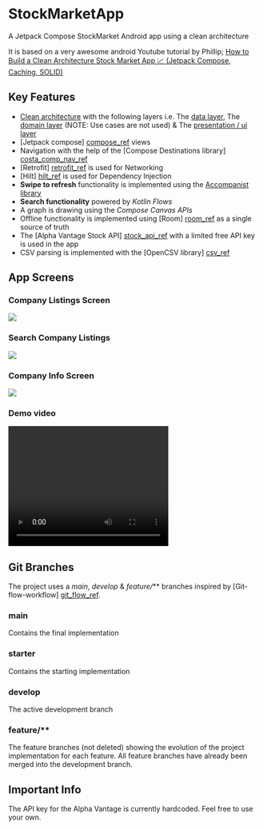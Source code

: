 # StockMarketApp

A Jetpack Compose StockMarket Android app using a clean architecture


It is based on a very awesome android Youtube tutorial by Phillip; [How to Build a Clean Architecture Stock Market App 📈 (Jetpack Compose, Caching, SOLID)][phil_tut_ref]


## Key Features
- [Clean architecture][clean_arc_ref] with the following layers i.e. The [data layer][data_layer_ref], The [domain layer][domain_layer_ref] (NOTE: Use cases are not used) & The [presentation / ui layer][ui_layer_ref]
- [Jetpack compose] [compose_ref] views
- Navigation with the help of the [Compose Destinations library] [costa_comp_nav_ref]
- [Retrofit] [retrofit_ref] is used for Networking
- [Hilt] [hilt_ref] is used for Dependency Injection
- **Swipe to refresh** functionality is implemented using the [Accompanist library][swr_ref]
- **Search functionality** powered by _Kotlin Flows_
- A graph is drawing using the _Compose Canvas APIs_
- Offline functionality is implemented using [Room] [room_ref] as a single source of truth
- The [Alpha Vantage Stock API] [stock_api_ref] with a limited free API key is used in the app
- CSV parsing is implemented with the [OpenCSV library] [csv_ref]

## App Screens
### Company Listings Screen

![](./readme_files/CompanyListingScreen.png)

### Search Company Listings

![](./readme_files/Search.png)

### Company Info Screen

![](./readme_files/CompanyInfoScreen.png)

### Demo video

<video width="320" height="240" controls>
  <source src="./readme_files/app_demo.mov" type="video/mp4">
</video>

## Git Branches
The project uses a *main*, *develop* & *feature/*** branches inspired by [Git-flow-workflow] [git_flow_ref].

### main
Contains the final implementation

### starter
Contains the starting implementation

### develop
The active development branch

### feature/**
The feature branches (not deleted) showing the evolution of the project implementation for each feature. All feature branches have already been merged into the development branch.

## Important Info
The API key for the Alpha Vantage is currently hardcoded. Feel free to use your own.


[phil_tut_ref]: https://www.youtube.com/watch?v=uLs2FxFSWU4
[clean_arc_ref]: https://developer.android.com/topic/architecture
[data_layer_ref]: https://developer.android.com/topic/architecture/data-layer
[domain_layer_ref]: https://developer.android.com/topic/architecture/domain-layer
[ui_layer_ref]: https://developer.android.com/topic/architecture/ui-layer
[compose_ref]: https://developer.android.com/jetpack/compose
[costa_comp_nav_ref]: https://github.com/raamcosta/compose-destinations
[retrofit_ref]: https://square.github.io/retrofit/
[hilt_ref]: https://developer.android.com/training/dependency-injection/hilt-android
[swr_ref]: https://google.github.io/accompanist/swiperefresh/
[room_ref]: https://developer.android.com/jetpack/androidx/releases/room
[stock_api_ref]: https://www.alphavantage.co
[csv_ref]: https://opencsv.sourceforge.net
[git_flow_ref]: https://www.atlassian.com/de/git/tutorials/comparing-workflows/gitflow-workflow